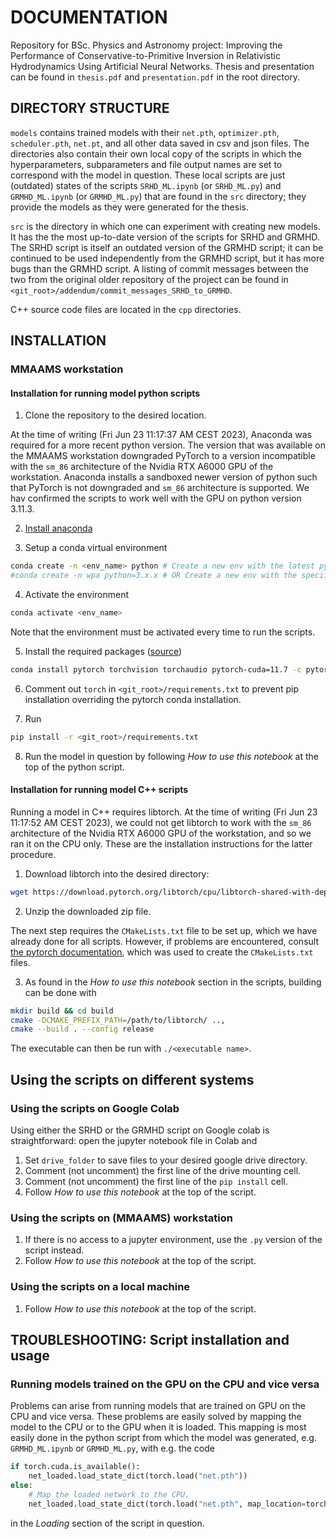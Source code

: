 # DOCUMENTATION

Repository for BSc. Physics and Astronomy project: Improving the Performance of Conservative-to-Primitive Inversion in Relativistic Hydrodynamics Using Artificial Neural Networks. Thesis and presentation can be found in `thesis.pdf` and `presentation.pdf` in the root directory.

## DIRECTORY STRUCTURE

`models` contains trained models with their `net.pth`, `optimizer.pth`, `scheduler.pth`, `net.pt`, and all other data saved in csv and json files. The directories also contain their own local copy of the scripts in which the hyperparameters, subparameters and file output names are set to correspond with the model in question. These local scripts are just (outdated) states of the scripts `SRHD_ML.ipynb` (or `SRHD_ML.py`) and  `GRMHD_ML.ipynb` (or `GRMHD_ML.py`) that are found in the `src` directory; they provide the models as they were generated for the thesis.

`src` is the directory in which one can experiment with creating new models. It has the the most up-to-date version of the scripts for SRHD and GRMHD. The SRHD script is itself an outdated version of the GRMHD script; it can be continued to be used independently from the GRMHD script, but it has more bugs than the GRMHD script. A listing of commit messages between the two from the original older repository of the project can be found in `<git_root>/addendum/commit_messages_SRHD_to_GRMHD`. 

C++ source code files are located in the `cpp` directories.

## INSTALLATION

### MMAAMS workstation

#### Installation for running model python scripts

1. Clone the repository to the desired location.

At the time of writing (Fri Jun 23 11:17:37 AM CEST 2023), Anaconda was required for a more recent python version. The version that was available on the MMAAMS workstation  downgraded PyTorch to a version incompatible with the `sm_86` architecture of the Nvidia RTX A6000 GPU of the workstation. Anaconda installs a sandboxed newer version of python such that PyTorch is not downgraded and `sm_86` architecture is supported. We hav confirmed the scripts to work well with the GPU on python version 3.11.3.

2. [Install anaconda](https://pytorch.org/get-started/locally/#linux-anaconda)

3. Setup a conda virtual environment

```sh
conda create -n <env_name> python # Create a new env with the latest python version.
#conda create -n wpa python=3.x.x # OR Create a new env with the specified python version.
```

4. Activate the environment

```sh
conda activate <env_name>
```

Note that the environment must be activated every time to run the scripts.

5. Install the required packages ([source](https://pytorch.org/))

```sh
conda install pytorch torchvision torchaudio pytorch-cuda=11.7 -c pytorch -c nvidia
```

6. Comment out `torch` in `<git_root>/requirements.txt` to prevent pip installation overriding the pytorch conda installation.

7. Run

```sh
pip install -r <git_root>/requirements.txt
```

8. Run the model in question by following _How to use this notebook_ at the top of the python script.

#### Installation for running model C++ scripts

Running a model in C++ requires libtorch. At the time of writing (Fri Jun 23 11:17:52 AM CEST 2023), we could not get libtorch to work with the `sm_86` architecture of the Nvidia RTX A6000 GPU of the workstation, and so we ran it on the CPU only. These are the installation instructions for the latter procedure.

1. Download libtorch into the desired directory:

```sh
wget https://download.pytorch.org/libtorch/cpu/libtorch-shared-with-deps-2.0.1%2Bcpu.zip
```

2. Unzip the downloaded zip file.

The next step requires the `CMakeLists.txt` file to be set up, which we have already done for all scripts. However, if problems are encountered, consult [the pytorch documentation](https://pytorch.org/cppdocs/installing.html), which was used to create the `CMakeLists.txt` files.

3. As found in the _How to use this notebook_ section in the scripts, building can be done with

```sh
mkdir build && cd build
cmake -DCMAKE_PREFIX_PATH=/path/to/libtorch/ ..,
cmake --build . --config release
```

The executable can then be run with `./<executable name>`.

## Using the scripts on different systems

### Using the scripts on Google Colab

Using either the SRHD or the GRMHD script on Google colab is straightforward: open the jupyter notebook file in Colab and 

1. Set `drive_folder` to save files to your desired google drive directory.
2. Comment (not uncomment) the first line of the drive mounting cell.
3. Comment (not uncomment) the first line of the `pip install` cell.
4. Follow _How to use this notebook_ at the top of the script.

### Using the scripts on (MMAAMS) workstation

1. If there is no access to a jupyter environment, use the `.py` version of the script instead.
2. Follow _How to use this notebook_ at the top of the script.

### Using the scripts on a local machine

1. Follow _How to use this notebook_ at the top of the script.

## TROUBLESHOOTING: Script installation and usage

### Running models trained on the GPU on the CPU and vice versa

Problems can arise from running models that are trained on GPU on the CPU and vice versa. These problems are easily solved by mapping the model to the CPU or to the GPU when it is loaded. This mapping is most easily done in the python script from which the model was generated, e.g. `GRMHD_ML.ipynb` or `GRMHD_ML.py`, with e.g. the code

```python
if torch.cuda.is_available():
    net_loaded.load_state_dict(torch.load("net.pth"))
else: 
    # Map the loaded network to the CPU.
    net_loaded.load_state_dict(torch.load("net.pth", map_location=torch.device('cpu')))
```

in the _Loading_ section of the script in question.
